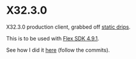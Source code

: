 # X32.3.0
X32.3.0 production client, grabbed off [static drips](https://static.drips.pw/rotmg/production/current/).

This is to be used with [Flex SDK 4.9.1](https://archive.apache.org/dist/flex/4.9.1/binaries/).

See how I did it [here](https://github.com/BurgerLoverMx/X31.1.2/commits/master) (follow the commits).
